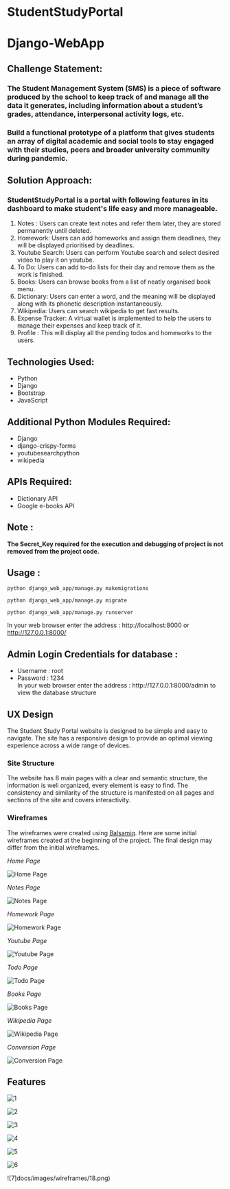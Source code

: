 # StudentStudyPortal
# Django-WebApp      

<h2>Challenge Statement:</h2>
    <h3>The Student Management System (SMS) is a piece of software produced by the school to keep track of and manage all the data it generates, including information about a student’s grades, attendance, interpersonal activity logs, etc.</h3>
    <h3>Build a functional prototype of a platform that gives students an array of digital academic and social tools to stay engaged with their studies, peers and broader university community during pandemic.</h3>

    

<h2>Solution Approach:</h2>
    <h3> StudentStudyPortal is a portal with following features in its dashboard to make student's life easy and more manageable.</h3> 
    <ol>
        <li>Notes : Users can create text notes and refer them later, they are stored permanently until deleted.</li>
        <li>Homework: Users can add homeworks and assign them deadlines, they will be displayed prioritised by deadlines.</li>
        <li>Youtube Search: Users can perform Youtube search and select desired video to play it on youtube.</li>
        <li>To Do: Users can add to-do lists for their day and remove them as the work is finished.</li>
        <li>Books: Users can browse books from a list of neatly organised book menu.</li>
        <li>Dictionary: Users can enter a word, and the meaning will be displayed along with its phonetic description instantaneously.</li>
        <li>Wikipedia: Users can search wikipedia to get fast results.</li>
        <li>Expense Tracker: A virtual wallet is implemented to help the users to manage their expenses and keep track of it.</li>
        <li>Profile : This will display all the pending todos and homeworks to the users.</li>
    </ol>
    
<h2>Technologies Used:</h2>
<ul>
    <li>Python</li>
    <li>Django</li>
    <li>Bootstrap</li>
    <li>JavaScript</li>
</ul>
    
<h2>Additional Python Modules Required:</h2>
<ul>
    <li>Django</li>
    <li>django-crispy-forms</li>
    <li>youtubesearchpython</li>
    <li>wikipedia</li>
</ul>

<h2>APIs Required:</h2>
<ul>
    <li>Dictionary API </li>
    <li>Google e-books API</li>
</ul>
  
<h2>Note :</h2>

<b>The Secret_Key required for the execution and debugging of project is not removed from the project code.</b>
  
<h2>Usage :</h2>

    python django_web_app/manage.py makemigrations

    python django_web_app/manage.py migrate

    python django_web_app/manage.py runserver
    
   In your web browser enter the address : http://localhost:8000 or http://127.0.0.1:8000/
   
<h2>Admin Login Credentials for database :</h2>
<ul>
  <li>Username : root</li>
  <li>Password : 1234</li>
 In your web browser enter the address : http://127.0.0.1:8000/admin to view the database structure 
</ul>

## UX Design
The Student Study Portal website is designed to be simple and easy to navigate. The site has a responsive design to provide an optimal viewing experience across a wide range of devices.

### Site Structure
The website has 8 main pages with a clear and semantic structure, the information is well organized, every element is easy to find. The consistency and similarity of the structure is manifested on all pages and sections of the site and covers interactivity.

### Wireframes
The wireframes were created using [Balsamiq](https://balsamiq.com/). Here are some initial wireframes created at the beginning of the project. The final design may differ from the initial wireframes.

*Home Page*

![Home Page](docs/images/wireframes/student1.png)


*Notes Page*

![Notes Page](docs/images/wireframes/notes.png)

*Homework Page*

![Homework Page](docs/images/wireframes/homework.png)

*Youtube Page*

![Youtube Page](docs/images/wireframes/youtube.png)

*Todo Page*

![Todo Page](docs/images/wireframes/todo.png)

*Books Page*

![Books Page](docs/images/wireframes/books.png)

*Wikipedia Page*

![Wikipedia Page](docs/images/wireframes/wikipedia.png)

*Conversion Page*

![Conversion Page](docs/images/wireframes/conversion.png)

<h2>Features</h2>

![1](docs/images/wireframes/11.png)

![2](docs/images/wireframes/12.png)

![3](docs/images/wireframes/14.png)

![4](docs/images/wireframes/15.png)


![5](docs/images/wireframes/16.png)

![6](docs/images/wireframes/17.png)

![7]docs/images/wireframes/18.png)

